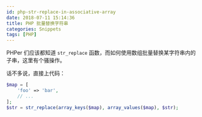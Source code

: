 ```yaml
---
id: php-str-replace-in-associative-array
date: 2018-07-11 15:14:36
title: PHP 批量替换字符串
categories: Snippets
tags: [PHP]
---
```


PHPer 们应该都知道 `str_replace` 函数，而如何使用数组批量替换某字符串内的子串，这里有个骚操作。

话不多说，直接上代码：

```php
$map = [
    'foo' => 'bar',
    // ...
];
$str = str_replace(array_keys($map), array_values($map), $str);
```
